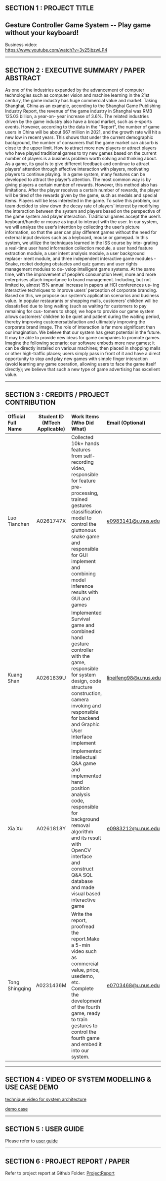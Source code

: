 ## SECTION 1 : PROJECT TITLE

## Gesture Controller Game System -- Play game without your keyboard!

Business video:\
https://www.youtube.com/watch?v=3y25ibzwLP4

---

## SECTION 2 : EXECUTIVE SUMMARY / PAPER ABSTRACT

As one of the industries expanded by the advancement of computer technologies
such as computer vision and machine learning in the 21st century, the game
industry has huge commercial value and market. Taking Shanghai, China as
an example, according to the Shanghai Game Publishing Industry Report, the
revenue of the game industry in Shanghai was RMB 125.03 billion, a year-on-
year increase of 3.6%. The related industries driven by the game industry also
have a broad market, such as e-sports events. However, according to the data
in the ”Report”, the number of game users in China will be about 667 million
in 2021, and the growth rate will hit a new low in recent years. This shows that
under the current demographic background, the number of consumers that the
game market can absorb is close to the upper limit. How to attract more new
players or attract players who have played traditional games to try new games
based on the current number of players is a business problem worth solving and
thinking about.
As a game, its goal is to give different feedback and continue to attract
players’ attention through effective interaction with players, motivating players
to continue playing. In a game system, many features can be developed to
attract the player’s attention. The most common way is by giving players a
certain number of rewards. However, this method also has limitations. After
the player receives a certain number of rewards, the player will be tired of the
rewards given by the game, such as medals and special items. Players will be
less interested in the game.
To solve this problem, our team decided to slow down the decay rate of
players’ interest by modifying the interaction between the system and players
based on the perspective of the game system and player interaction. Traditional
games accept the user’s keyboard/handle or mouse as input to interact with the
user. In our system, we will analyze the user’s intention by collecting the user’s
picture information, so that the user can play different games without the need
for external input devices such as a keyboard, mouse or gamepad.
In this system, we utilize the techniques learned in the ISS course by inte-
grating a real-time user hand information collection module, a user hand feature
extraction module, a user intent analysis module, a user background replace-
ment module, and three independent interactive game modules - Snake, rocket
dodging obstacles and quiz games and user rights management modules to de-
velop intelligent game systems.
At the same time, with the improvement of people’s consumption level, more
and more enterprises attach importance to brand management. Including, but
not limited to, almost 15% annual increase in papers at HCI conferences us-
ing interactive techniques to improve users’ perception of corporate branding.
Based on this, we propose our system’s application scenarios and business value.
In popular restaurants or shopping malls, customers’ children will be dissatisfied
due to long waiting (such as waiting for customers to pay remaining for cus-
tomers to shop); we hope to provide our game system allows customers’ children
to be quiet and patient during the waiting period, thereby improving customersatisfaction and ultimately improving the corporate brand image.
The role of interaction is far more significant than our imagination. We
believe that our system has great potential in the future. It may be able to
provide new ideas for game companies to promote games. Imagine the following
scenario: our software embeds more new games; it can be directly installed on
various machines; then placed in shopping malls or other high-traffic places;
users simply pass in front of it and have a direct opportunity to stop and play
new games with simple finger interaction (avoid learning any game operation,
allowing users to face the game itself directly); we believe that such a new type
of game advertising has excellent value.

---

## SECTION 3 : CREDITS / PROJECT CONTRIBUTION

| Official Full Name | Student ID (MTech Applicable) | Work Items (Who Did What)                                    | Email (Optional)      |
| :----------------- | :---------------------------: | :----------------------------------------------------------- | :-------------------- |
| Luo Tianchen         |           A0261747X           | Collected 10k+ hands features from self-recording video, responsible for feature pre-processing, trained gestures classification model to control the gluttonous snake game and  responsible for GUI implement and combining model inference results with GUI and games| e0983141@u.nus.edu    |
| Kuang Shan         |           A0261839U           | Implemented Survival game and combined hand gesture controller with the game,  responsible for system design, code structure construction, camera invoking and responsible for backend and Graphic User Interface implement| lipeifeng98@u.nus.edu |
| Xia Xu           |           A0261818Y          | Implemented Intellectual Q&A game and implemented hand position analysis code, responsible for background removal algorithm and its result with OpenCV interface and construct Q&A SQL database and made visual based interactive game| e0983212@u.nus.edu    |
| Tong Shingqing         |           A0231436M           | Write the report, proofread the report.Make a 5-min video such as commercial value, price, usedemo, etc. Complete the development of the fourth game, ready to train gestures to control the fourth game and embed it into our system.                                     | e0703468@u.nus.edu    |

---

## SECTION 4 : VIDEO OF SYSTEM MODELLING & USE CASE DEMO
[technique video for system architecture](https://drive.google.com/file/d/1InixDkM9xW4d1PuJ9FrLy1z6tUhUiNqm/view?usp=sharing)

[demo case]()

---

## SECTION 5 : USER GUIDE

Please refer to [user guide](https://github.com/SCNUJackyChen/IRS-PM-2021-07-05-IS03FT-GRP8-SnapYummy/blob/main/ProjectReport/SnapYummy%2C%20Intelligent%20Cooking%20Assistant%20-%20User%20Guide.pdf)

---

## SECTION 6 : PROJECT REPORT / PAPER

Refer to project report at Github Folder: [ProjectReport](https://github.com/SCNUJackyChen/IRS-PM-2021-07-05-IS03FT-GRP8-SnapYummy/tree/main/ProjectReport)